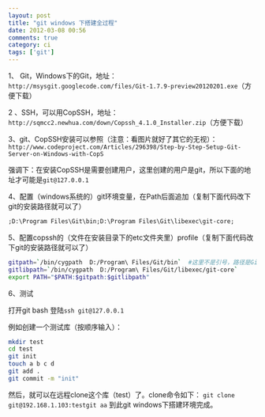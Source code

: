 ```yaml
---
layout: post
title: "git windows 下搭建全过程"
date: 2012-03-08 00:56
comments: true
category: ci
tags: ['git']
---
```


1、 Git，Windows下的Git，地址：`http://msysgit.googlecode.com/files/Git-1.7.9-preview20120201.exe`（方便下载）

2 、SSH，可以用CopSSH，地址：`http://sqmcc2.newhua.com/down/Copssh_4.1.0_Installer.zip`（方便下载）

3、git、CopSSH安装可以参照（注意：看图片就好了其它的无视）：`http://www.codeproject.com/Articles/296398/Step-by-Step-Setup-Git-Server-on-Windows-with-CopS`

强调下：在安装CopSSH是需要创建用户，这里创建的用户是git，所以下面的地址才可能是`git@127.0.0.1`

4、配置（windows系统的）git环境变量，在Path后面追加（复制下面代码改下git的安装路径就可以了）

``` bat
;D:\Program Files\Git\bin;D:\Program Files\Git\libexec\git-core;
```

5、配置copssh的（文件在安装目录下的etc文件夹里）profile（复制下面代码改下git的安装路径就可以了）

``` bash
gitpath=`/bin/cygpath  D:/Program\ Files/Git/bin`  #这里不是引号，路径是Git下的cmd，斜杠也要用Unix的习惯
gitlibpath=`/bin/cygpath  D:/Program\ Files/Git/libexec/git-core`
export PATH="$PATH:$gitpath:$gitlibpath"
```

6、测试

打开git bash 登陆`ssh git@127.0.0.1`

例如创建一个测试库（按顺序输入）：

``` bash
mkdir test
cd test
git init
touch a b c d
git add .
git commit -m "init"
```
然后，就可以在远程clone这个库（test）了。clone命令如下：
`git clone git@192.168.1.103:testgit aa`
到此git windows下搭建环境完成。